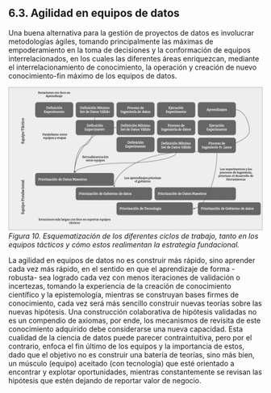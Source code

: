 ## 6.3. Agilidad en equipos de datos

Una buena alternativa para la gestión de proyectos de datos es involucrar metodologías ágiles, tomando principalmente las máximas de empoderamiento en la toma de decisiones y la conformación de equipos interrelacionados, en los cuales las diferentes áreas enriquezcan, mediante el interrelacionamiento de conocimiento, la operación y creación de nuevo conocimiento-fin máximo de los equipos de datos. 

![Ilustración 10](../img/ilustracion_10.png)
*Figura 10. Esquematización de los diferentes ciclos de trabajo, tanto en los equipos tácticos y cómo estos realimentan la estrategia fundacional.*

La agilidad en equipos de datos no es construir más rápido, sino aprender cada vez más rápido, en el sentido en que el aprendizaje de forma -robusta- sea logrado cada vez con menos iteraciones de validación o incertezas, tomando la experiencia de la creación de conocimiento científico y la epistemología, mientras se construyan bases firmes de conocimiento, cada vez será más sencillo construir nuevas teorías sobre las nuevas hipótesis. Una construcción colaborativa de hipótesis validadas no es un compendio de axiomas, por ende, los mecanismos de revisita de este conocimiento adquirido debe considerarse una nueva capacidad. Esta cualidad de la ciencia de datos puede parecer contraintuitiva, pero por el contrario, enfoca el fin último de los equipos y la importancia de estos, dado que el objetivo no es construir una batería de teorías, sino más bien, un músculo (equipo) aceitado (con tecnología) que esté orientado a encontrar y explotar oportunidades, mientras constantemente se revisan las hipótesis que estén dejando de reportar valor de negocio.

